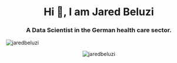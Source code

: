 <h1 align="center">Hi 👋, I am Jared Beluzi</h1>
<h3 align="center">A Data Scientist in the German health care sector.</h3>
<p><img align="center" src="https://github-readme-stats.vercel.app/api/top-langs?username=jaredbeluzi&show_icons=true&locale=en&layout=compact" alt="jaredbeluzi" /></p>
<p align="center"> <img src="https://komarev.com/ghpvc/?username=jaredbeluzi&label=Profile%20views&color=0e75b6&style=flat" alt="jaredbeluzi" /> </p>




